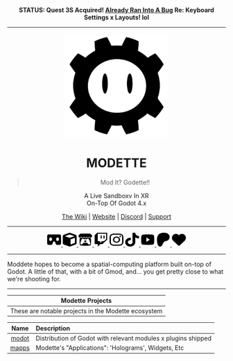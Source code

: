 <p align="center"><strong>STATUS: Quest 3S Acquired! <a href="https://communityforums.atmeta.com/t5/Get-Help/Physical-Keyboard-Settings-Missing-From-3S/td-p/1251793">Already Ran Into A Bug</a> Re: Keyboard Settings x Layouts! lol</strong></p>

---

 <p align="center">
  <img src="_res/logo.png" alt="Modette Logo" width="240" height="240">
</p>
<h1 align="center">MODETTE</h1>
<blockquote>
  <p align="center">Mod It? Godette!</a>!</p>
</blockquote>

<p align="center">
A Live Sandboxv In XR <br> On-Top Of Godot 4.x
</p>

<div align="center">
  <a href="https://github.com/modette/.github/wiki)">The Wiki</a> |
  <a href="https://modette.github.io/">Website</a> |
  <a href="https://discord.gg/vHeM7JuGC5">Discord</a> |
  <a href="add-github-sponsors-link">Support</a>
</div>

---

<div align="center">
  <!-- Platforms related to development -->
  <a href="https://sidequestvr.com">
    <img src="_res/brands/vr-cardboard-solid.svg" alt="SideQuest VR" width="32" height="32">
  </a>
  <a href="https://godotengine.org/asset-library/asset?user=modette_dev">
    <img src="_res/brands/cube-solid.svg" alt="Godot Engine" width="32" height="32">
  </a>
  <a href="https://modette.itch.io">
    <img src="_res/brands/itch-io-brands-solid.svg" alt="Itch.io" width="32" height="32">
  </a>

  <!-- Social media platforms -->
  <a href="https://www.twitch.tv/modette_dev">
    <img src="_res/brands/twitch-brands-solid.svg" alt="Twitch" width="32" height="32">
  </a>
  <a href="https://instagram.com/modette_dev">
    <img src="_res/brands/instagram-brands-solid.svg" alt="Instagram" width="32" height="32">
  </a>
  <a href="https://tiktok.com/modette_dev">
    <img src="_res/brands/tiktok-brands-solid.svg" alt="TikTok" width="32" height="32">
  </a>
  <a href="https://youtube.com/@modette_dev">
    <img src="_res/brands/youtube-brands-solid.svg" alt="YouTube" width="32" height="32">
  </a>

  <!-- Funding/support platforms -->
  <a href="https://patreon.com/modette_dev">
    <img src="_res/brands/patreon-brands-solid.svg" alt="Patreon" width="32" height="32">
  </a>
  <a href="https://www.github.com/sponsors/modette">
    <img src="_res/brands/heart-solid.svg" alt="GitHub Sponsors" width="32" height="32">
  </a>
</div>





---

Moddete hopes to become a spatial-computing platform built on-top of Godot. 
A little of that, with a bit of Gmod, and... you get pretty close to what we're shooting for. 

---
<div align="center">

| Modette Projects                                     |
|:----------------------------------------------------:|
| These are notable projects in the Modette ecosystem |

</div>

<div align="center">

| Name             | Description                       |
|:----------------:|:----------------------------------|
| [modot](https://github.com/modette/modot)            | Distribution of Godot with relevant modules x plugins shipped        |
| [mapps](https://github.com/modette/mapps)            | Modette's "Applications": 'Holograms', Widgets, Etc        |

</div>
